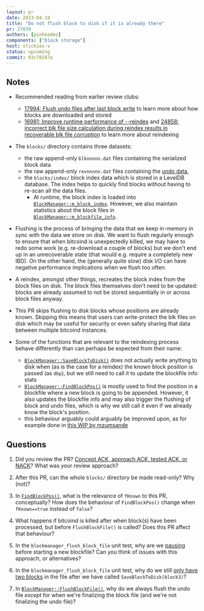 ```yaml
---
layout: pr
date: 2023-04-19
title: "Do not flush block to disk if it is already there"
pr: 27039
authors: [pinheadmz]
components: ["block storage"]
host: stickies-v
status: upcoming
commit: 93c70287a
---
```


## Notes

- Recommended reading from earlier review clubs:
  - [17994: Flush undo files after last block write](/17994) to learn more about how blocks are downloaded and stored
  - [16981: Improve runtime performance of --reindex](/16981) and [24858: incorrect blk file size calculation during reindex results in recoverable blk file corruption](/24858) to learn more about reindexing

- The `blocks/` directory contains three datasets:
  - the raw append-only `blknnnnn.dat` files containing the serialized block data
  - the raw append-only `revnnnnn.dat` files containing the [undo data](https://bitcoin.stackexchange.com/questions/117887/why-undo-files-are-needed-in-the-bitcoin-core),
  - the `blocks/index/` block index data which is stored in a LevelDB database. The index helps to quickly find blocks without having to re-scan all the data files.
    - At runtime, the block index is loaded into [`BlockManager::m_block_index`](https://github.com/bitcoin/bitcoin/blob/19764dc143281376ea08e954018479ed10405b72/src/node/blockstorage.h#L152). However, we also maintain statistics about the block files in [`BlockManager::m_blockfile_info`](https://github.com/bitcoin/bitcoin/blob/19764dc143281376ea08e954018479ed10405b72/src/node/blockstorage.h#L117).

- Flushing is the process of bringing the data that we keep in-memory in sync with the data we store on disk. We want to flush regularly enough to ensure that when bitcoind is unexpectedly killed, we may have to redo some work (e.g. re-download a couple of blocks) but we don't end up in an unrecoverable state (that would e.g. require a completely new IBD). On the other hand, the (generally quite slow) disk I/O can have negative performance implications when we flush too often.

- A reindex, amongst other things, recreates the block index from the block files on disk. The block files themselves don't need to be updated: blocks are already assumed to not be stored sequentially in or across block files anyway.

- This PR skips flushing to disk blocks whose positions are already known. Skipping this means that users can write-protect the blk files on disk which may be useful for security or even safely sharing that data between multiple bitcoind instances.

- Some of the functions that are relevant to the reindexing process behave differently than can perhaps be expected from their name:
  - [`BlockManager::SaveBlockToDisk()`](https://github.com/bitcoin/bitcoin/blob/19764dc143281376ea08e954018479ed10405b72/src/node/blockstorage.cpp#L820) does not actually write anything to disk when (as is the case for a reindex) the known block position is passed (as `dbp`), but we still need to call it to update the blockfile info stats
  - [`BlockManager::FindBlockPos()`](https://github.com/bitcoin/bitcoin/blob/19764dc143281376ea08e954018479ed10405b72/src/node/blockstorage.cpp#L611) is mostly used to find the position in a blockfile where a new block is going to be appended. However, it also updates the blockfile info and may also trigger the flushing of block and undo files, which is why we still call it even if we already know the block's position.
  - this behaviour arguably could arguably be improved upon, as for example done in [this WIP by mzumsande](https://github.com/bitcoin/bitcoin/compare/master...mzumsande:bitcoin:202207_refactor_findblockpos)


## Questions

1. Did you review the PR? [Concept ACK, approach ACK, tested ACK, or NACK](https://github.com/bitcoin/bitcoin/blob/master/CONTRIBUTING.md#peer-review)? What was your review approach?

1. After this PR, can the whole `blocks/` directory be made read-only? Why (not)?

1. In [`FindBlockPos()`](https://github.com/bitcoin/bitcoin/blob/19764dc143281376ea08e954018479ed10405b72/src/node/blockstorage.cpp#L611), what is the relevance of `fKnown` to this PR, conceptually? How does the behaviour of `FindBlockPos()` change when `fKnown==true` instead of `false`?

1. What happens if bitcoind is killed after when block(s) have been processed, but before `FlushBlockFile()` is called? Does this PR affect that behaviour?

1. In the `blockmanager_flush_block_file` unit test, why are we [pausing](https://github.com/bitcoin-core-review-club/bitcoin/commit/470ef396b5498d8689802c359a216d5a3c4749a5#diff-d6d633592a40f5f3d8b03863e41547de8751b874c1d20f129a616b9dd719b999R170) before starting a new blockfile? Can you think of issues with this approach, or alternatives?

1. In the `blockmanager_flush_block_file` unit test, why do we still [only have two blocks](https://github.com/bitcoin-core-review-club/bitcoin/blob/470ef396b5498d8689802c359a216d5a3c4749a5/src/test/blockmanager_tests.cpp#L153-L154) in the file after we have called `SaveBlockToDisk(block3)`?

1. In [`BlockManager::FlushBlockFile()`](https://github.com/bitcoin-core-review-club/bitcoin/blob/93c70287a6434c6c665a211dc4dfbbd9c3db4083/src/node/blockstorage.cpp#L558), why do we always flush the undo file *except* for when we're finalizing the block file (and we're not finalizing the undo file)? 


<!-- TODO: After meeting, uncomment and add meeting log between the irc tags
## Meeting Log

{% irc %}
{% endirc %}
-->
